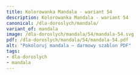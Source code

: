 ```yaml
---
title: Kolorowanka Mandala - wariant 54
description: Kolorowanka Mandala - wariant 54
canonical: /dla-doroslych/mandala/
variant_of: mandala
image: /dla-doroslych/mandala/54/mandala-54.svg
pdf: /dla-doroslych/mandala/54/mandala-54.pdf
alt: "Pokoloruj mandala – darmowy szablon PDF"
tags:
- dla-doroslych
- mandala
---
```

